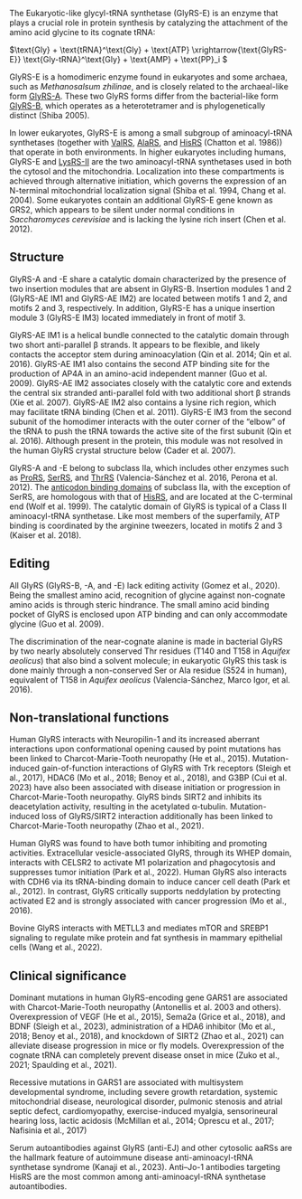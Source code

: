 
The Eukaryotic-like glycyl-tRNA synthetase (GlyRS-E) is an enzyme that plays a crucial role in protein synthesis by catalyzing the attachment of the amino acid glycine to its cognate tRNA:




$\text{Gly} + \text{tRNA}^\text{Gly} + \text{ATP} \xrightarrow{\text{GlyRS-E}} \text{Gly-tRNA}^\text{Gly} + \text{AMP} + \text{PP}_i $



GlyRS-E is a homodimeric enzyme found in eukaryotes and some archaea, such as *Methanosalsum zhilinae*, and is closely related to the archaeal-like form [GlyRS-A](/class2/gly1). These two GlyRS forms differ from the bacterial-like form [GlyRS-B](/class2/gly2), which operates as a heterotetramer and is phylogenetically distinct (Shiba 2005).

In lower eukaryotes, GlyRS-E is among a small subgroup of aminoacyl-tRNA synthetases (together with [ValRS](/class1/val), [AlaRS](/class2/ala), and [HisRS](/class2/his) (Chatton et al. 1986)) that operate in both environments. 
In higher eukaryotes including humans, GlyRS-E and [LysRS-II](/class2/lys) are the two aminoacyl-tRNA synthetases used in both the cytosol and the mitochondria.
Localization into these compartments is achieved through alternative initiation, which governs the expression of an N-terminal mitochondrial localization signal (Shiba et al. 1994, Chang et al. 2004).
Some eukaryotes contain an additional GlyRS-E gene known as GRS2, which appears to be silent under normal conditions in *Saccharomyces cerevisiae* and is lacking the lysine rich insert (Chen et al. 2012). 




## Structure


GlyRS-A and -E share a catalytic domain characterized by the presence of two insertion modules that are absent in GlyRS-B.  Insertion modules 1 and 2 (GlyRS-AE IM1 and GlyRS-AE IM2) are located between motifs 1 and 2, and motifs 2 and 3, respectively. In addition, GlyRS-E has a unique insertion module 3 (GlyRS-E IM3) located immediately in front of motif 3.

GlyRS-AE IM1 is a helical bundle connected to the catalytic domain through two short anti-parallel β strands. It appears to be flexible, and likely contacts the acceptor stem during aminoacylation (Qin et al. 2014; Qin et al. 2016). GlyRS-AE IM1 also contains the second ATP binding site for the production of AP4A in an amino-acid independent manner (Guo et al. 2009). GlyRS-AE IM2 associates closely with the catalytic core and extends the central six stranded anti-parallel fold with two additional short β strands (Xie et al. 2007). GlyRS-AE IM2 also contains a lysine rich region, which may facilitate tRNA binding (Chen et al. 2011). 
GlyRS-E IM3 from the second subunit of the homodimer interacts with the outer corner of the “elbow” of the tRNA to push the tRNA towards the active site of the first subunit (Qin et al. 2016).
Although present in the protein, this module was not resolved in the human GlyRS crystal structure below (Cader et al. 2007).


GlyRS-A and -E belong to subclass IIa, which includes other enzymes such as [ProRS](/class2/pro1), [SerRS](/class2/ser1), and [ThrRS](/class2/thr) (Valencia-Sánchez et al. 2016, Perona et al. 2012). The [anticodon binding domains](/d/hgpt) of subclass IIa, with the exception of SerRS, are homologous with that of [HisRS](/class2/his), and are located at the C-terminal end (Wolf et al. 1999). The catalytic domain of GlyRS is typical of a Class II aminoacyl-tRNA synthetase. Like most members of the superfamily, ATP binding is coordinated by the arginine tweezers, located in motifs 2 and 3 (Kaiser et al. 2018). 






## Editing

All GlyRS (GlyRS-B, -A, and -E) lack editing activity (Gomez et al., 2020). Being the smallest amino acid, recognition of glycine against non-cognate amino acids is through steric hindrance. The small amino acid binding pocket of GlyRS is enclosed upon ATP binding and can only accommodate glycine (Guo et al. 2009). 

The discrimination of the near-cognate alanine is made in bacterial GlyRS by two nearly absolutely conserved Thr residues (T140 and T158 in *Aquifex aeolicus*) that also bind a solvent molecule; in eukaryotic GlyRS this task is done mainly through a non-conserved Ser or Ala residue (S524 in human), equivalent of T158 in *Aquifex aeolicus* (Valencia-Sánchez, Marco Igor, et al. 2016). 


## Non-translational functions

Human GlyRS interacts with Neuropilin-1 and its increased aberrant interactions upon conformational opening caused by point mutations has been linked to Charcot-Marie-Tooth neuropathy (He et al., 2015). Mutation-induced gain-of-function interactions of GlyRS with Trk receptors (Sleigh et al., 2017), HDAC6 (Mo et al., 2018; Benoy et al., 2018), and G3BP (Cui et al. 2023) have also been associated with disease initiation or progression in Charcot-Marie-Tooth neuropathy. GlyRS binds SIRT2 and inhibits its deacetylation activity, resulting in the acetylated α-tubulin. Mutation-induced loss of GlyRS/SIRT2 interaction additionally has been linked to Charcot-Marie-Tooth neuropathy (Zhao et al., 2021).

Human GlyRS was found to have both tumor inhibiting and promoting activities. Extracellular vesicle-associated GlyRS, through its WHEP domain, interacts with CELSR2 to activate M1 polarization and phagocytosis and suppresses tumor initiation (Park et al., 2022). Human GlyRS also interacts with CDH6 via its tRNA-binding domain to induce cancer cell death (Park et al., 2012). In contrast, GlyRS critically supports neddylation by protecting activated E2 and is strongly associated with cancer progression (Mo et al., 2016).

Bovine GlyRS interacts with METLL3 and mediates mTOR and SREBP1 signaling to regulate mike protein and fat synthesis in mammary epithelial cells (Wang et al., 2022).



## Clinical significance

Dominant mutations in human GlyRS-encoding gene GARS1 are associated with Charcot-Marie-Tooth neuropathy (Antonellis et al. 2003 and others). Overexpression of VEGF (He et al., 2015), Sema2a (Grice et al., 2018), and BDNF (Sleigh et al., 2023), administration of a HDA6 inhibitor (Mo et al., 2018; Benoy et al., 2018), and knockdown of SIRT2 (Zhao et al., 2021) can alleviate disease progression in mice or fly models. Overexpression of the cognate tRNA can completely prevent disease onset in mice (Zuko et al., 2021; Spaulding et al., 2021). 

Recessive mutations in GARS1 are associated with multisystem developmental syndrome, including severe growth retardation, systemic mitochondrial disease, neurological disorder, pulmonic stenosis and atrial septic defect, cardiomyopathy, exercise-induced myalgia, sensorineural hearing loss, lactic acidosis (McMillan  et al., 2014; Oprescu et al., 2017; Nafisinia et al., 2017)

Serum autoantibodies against GlyRS (anti-EJ) and other cytosolic aaRSs are the hallmark feature of autoimmune disease anti-aminoacyl-tRNA synthetase syndrome (Kanaji et al., 2023). Anti–Jo-1 antibodies targeting HisRS are the most common among anti-aminoacyl-tRNA synthetase autoantibodies.


